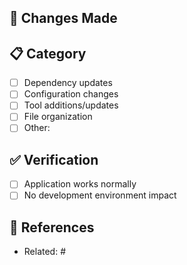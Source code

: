 ## 🔧 Changes Made
<!-- Describe miscellaneous changes -->

## 📋 Category

- [ ] Dependency updates
- [ ] Configuration changes
- [ ] Tool additions/updates
- [ ] File organization
- [ ] Other:

## ✅ Verification

- [ ] Application works normally
- [ ] No development environment impact

## 🔗 References

- Related: #

